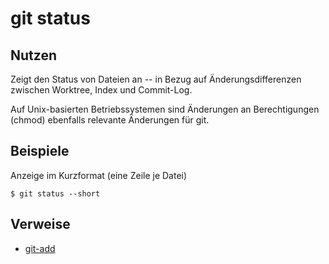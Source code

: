 # git status

## Nutzen

Zeigt den Status von Dateien an -- in Bezug auf Änderungsdifferenzen
zwischen Worktree, Index und Commit-Log.

Auf Unix-basierten Betriebssystemen sind Änderungen an Berechtigungen (chmod)
ebenfalls relevante Änderungen für git.

## Beispiele

Anzeige im Kurzformat (eine Zeile je Datei)

````shell
$ git status --short
````

## Verweise

* [git-add](git-add.md)